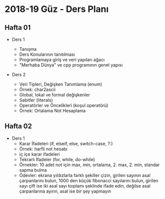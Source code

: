 # 2018-19 Güz - Ders Planı

## Hafta 01
* Ders 1
  * Tanışma
  * Ders Konularının tanıtılması
  * Programlamaya giriş ve veri yapıları ağacı
  * "Merhaba Dünya" ve cpp programının genel yapısı
  
* Ders 2
  * Veri Tipleri, Değişken Tanımlama (enum)
  * Örnek: char2ascii
  * Global, lokal ve formal değişkenler
  * Sabitler (literals)
  * Operatörler ve Öncelikleri (koşul operatörü)
  * Örnek: Ortalama Not Hesaplama
  
## Hafta 02
* Ders 1
  * Karar İfadeleri (if, elseif, else, switch-case, ?:)
  * Örnek: harfli not hesabı
  * iç içe karar ifadeleri
  * Tekrarlı İfadeler (for, while, do-while)
  * Örnekler: 10 adet not için max, min, ortalama, 2. max, 2. min, standar sapma bulma
  * Ödevler: ekrana yıldızlarla farklı şekiller çizin, girilen sayının asal çarpanlarını bulun, 1000 den küçük fibonacci sayılarını bulun, girilen sayı çift ise iki asal sayı toıplamı şeklinde ifade edin, değilse asal çarpanlarına ayırın, asal ise bir şey yapmayın
